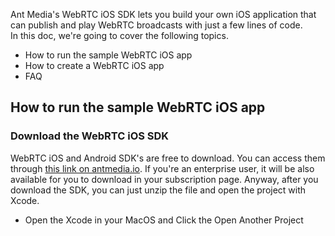 Ant Media's WebRTC iOS SDK lets you build your own iOS application that can publish and play WebRTC broadcasts with just a few lines of code.   
In this doc, we're going to cover the following topics. 
* How to run the sample WebRTC iOS app
* How to create a WebRTC iOS app
* FAQ 

## How to run the sample WebRTC iOS app

### Download the WebRTC iOS SDK
WebRTC iOS and Android SDK's are free to download. You can access them through [this link on antmedia.io](https://antmedia.io/free-webrtc-android-ios-sdk/). If you're an enterprise user, it will be also available for you to download in your subscription page. Anyway, after you download the SDK, you can just unzip the file and open the project with Xcode. 

* Open the Xcode in your MacOS and Click the Open Another Project

